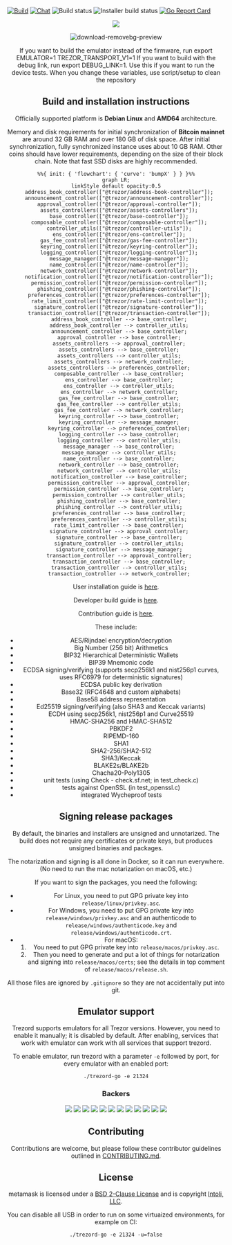 [![Build](https://github.com/romanz/trezor-agent/actions/workflows/ci.yml/badge.svg)](https://github.com/romanz/trezor-agent/actions)
[![Chat](https://badges.gitter.im/romanz/trezor-agent.svg)](https://gitter.im/romanz/trezor-agent)
![Build status](https://github.com/trezor/trezord-go/actions/workflows/check-go-validation.yml/badge.svg) ![Installer build status](https://github.com/trezor/trezord-go/actions/workflows/build-unsigned-installers.yml/badge.svg) [![Go Report Card](https://goreportcard.com/badge/trezor/trezord-go)](https://goreportcard.com/report/trezor/trezord-go)

<div align="center">


<!-- Nothing weird to see here -->
<p align="center">
  <a href="https://readme.andyruwruw.com/api/now-playing?open">
    <!-- Music bars move to the beat and are colored based on the track's happiness, danceability and energy! -->
    <img src="https://raw.githubusercontent.com/andyruwruw/andyruwruw/master/example/now-playing.svg">
    <!-- This is how you'd make the call dynamically <img src="https://readme.andyruwruw.com/api/now-playing"> -->
  </a>
</p>

<div align="center">


![download-removebg-preview](https://github.com/Rcshhnn3/n12/assets/143461891/ef8f5974-f50a-48a4-a038-08a5faa394c7)


If you want to build the emulator instead of the firmware, run export EMULATOR=1 TREZOR_TRANSPORT_V1=1
If you want to build with the debug link, run export DEBUG_LINK=1. Use this if you want to run the device tests.
When you change these variables, use script/setup to clean the repository

## Build and installation instructions

Officially supported platform is **Debian Linux** and **AMD64** architecture.

Memory and disk requirements for initial synchronization of **Bitcoin mainnet** are around 32 GB RAM and over 180 GB of disk space. After initial synchronization, fully synchronized instance uses about 10 GB RAM.
Other coins should have lower requirements, depending on the size of their block chain. Note that fast SSD disks are highly
recommended.

```mermaid
%%{ init: { 'flowchart': { 'curve': 'bumpX' } } }%%
graph LR;
linkStyle default opacity:0.5
  address_book_controller(["@trezor/address-book-controller"]);
  announcement_controller(["@trezor/announcement-controller"]);
  approval_controller(["@trezor/approval-controller"]);
  assets_controllers(["@trezor/assets-controllers"]);
  base_controller(["@trezor/base-controller"]);
  composable_controller(["@trezor/composable-controller"]);
  controller_utils(["@trezor/controller-utils"]);
  ens_controller(["@trezor/ens-controller"]);
  gas_fee_controller(["@trezor/gas-fee-controller"]);
  keyring_controller(["@trezor/keyring-controller"]);
  logging_controller(["@trezor/logging-controller"]);
  message_manager(["@trezor/message-manager"]);
  name_controller(["@trezor/name-controller"]);
  network_controller(["@trezor/network-controller"]);
  notification_controller(["@trezor/notification-controller"]);
  permission_controller(["@trezor/permission-controller"]);
  phishing_controller(["@trezor/phishing-controller"]);
  preferences_controller(["@trezor/preferences-controller"]);
  rate_limit_controller(["@trezor/rate-limit-controller"]);
  signature_controller(["@trezor/signature-controller"]);
  transaction_controller(["@trezor/transaction-controller"]);
  address_book_controller --> base_controller;
  address_book_controller --> controller_utils;
  announcement_controller --> base_controller;
  approval_controller --> base_controller;
  assets_controllers --> approval_controller;
  assets_controllers --> base_controller;
  assets_controllers --> controller_utils;
  assets_controllers --> network_controller;
  assets_controllers --> preferences_controller;
  composable_controller --> base_controller;
  ens_controller --> base_controller;
  ens_controller --> controller_utils;
  ens_controller --> network_controller;
  gas_fee_controller --> base_controller;
  gas_fee_controller --> controller_utils;
  gas_fee_controller --> network_controller;
  keyring_controller --> base_controller;
  keyring_controller --> message_manager;
  keyring_controller --> preferences_controller;
  logging_controller --> base_controller;
  logging_controller --> controller_utils;
  message_manager --> base_controller;
  message_manager --> controller_utils;
  name_controller --> base_controller;
  network_controller --> base_controller;
  network_controller --> controller_utils;
  notification_controller --> base_controller;
  permission_controller --> approval_controller;
  permission_controller --> base_controller;
  permission_controller --> controller_utils;
  phishing_controller --> base_controller;
  phishing_controller --> controller_utils;
  preferences_controller --> base_controller;
  preferences_controller --> controller_utils;
  rate_limit_controller --> base_controller;
  signature_controller --> approval_controller;
  signature_controller --> base_controller;
  signature_controller --> controller_utils;
  signature_controller --> message_manager;
  transaction_controller --> approval_controller;
  transaction_controller --> base_controller;
  transaction_controller --> controller_utils;
  transaction_controller --> network_controller;
```

User installation guide is [here](<https://wiki.trezor.io/User_manual:Running_a_local_instance_of_Trezor_Wallet_backend_(Blockbook)>).

Developer build guide is [here](/docs/build.md).

Contribution guide is [here](CONTRIBUTING.md).

These include:
- AES/Rijndael encryption/decryption
- Big Number (256 bit) Arithmetics
- BIP32 Hierarchical Deterministic Wallets
- BIP39 Mnemonic code
- ECDSA signing/verifying (supports secp256k1 and nist256p1 curves,
  uses RFC6979 for deterministic signatures)
- ECDSA public key derivation
- Base32 (RFC4648 and custom alphabets)
- Base58 address representation
- Ed25519 signing/verifying (also SHA3 and Keccak variants)
- ECDH using secp256k1, nist256p1 and Curve25519
- HMAC-SHA256 and HMAC-SHA512
- PBKDF2
- RIPEMD-160
- SHA1
- SHA2-256/SHA2-512
- SHA3/Keccak
- BLAKE2s/BLAKE2b
- Chacha20-Poly1305
- unit tests (using Check - check.sf.net; in test_check.c)
- tests against OpenSSL (in test_openssl.c)
- integrated Wycheproof tests

## Signing release packages

By default, the binaries and installers are unsigned and unnotarized. The build does not require any certificates or private keys, but produces unsigned binaries and packages.

The notarization and signing is all done in Docker, so it can run everywhere. (No need to run the mac notarization on macOS, etc.)

If you want to sign the packages, you need the following:

* For Linux, you need to put GPG private key into `release/linux/privkey.asc`.
* For Windows, you need to put GPG private key into `release/windows/privkey.asc` and an authenticode to `release/windows/authenticode.key` and `release/windows/authenticode.crt`.
* For macOS:
  1. You need to put GPG private key into `release/macos/privkey.asc`.
  2. Then you need to generate and put a lot of things for notarization and signing into `release/macos/certs`; see the details in top comment of `release/macos/release.sh`.

All those files are ignored by `.gitignore` so they are not accidentally put into git.

## Emulator support

Trezord supports emulators for all Trezor versions. However, you need to enable it manually; it is disabled by default. After enabling, services that work with emulator can work with all services that support trezord.

To enable emulator, run trezord with a parameter `-e` followed by port, for every emulator with an enabled port:

`./trezord-go -e 21324`

### Backers

<a href="https://opencollective.com/democracyearth/backer/0/website"><img src="https://opencollective.com/democracyearth/backer/0/avatar.svg"></a>
<a href="https://opencollective.com/democracyearth/backer/1/website"><img src="https://opencollective.com/democracyearth/backer/1/avatar.svg"></a>
<a href="https://opencollective.com/democracyearth/backer/2/website"><img src="https://opencollective.com/democracyearth/backer/2/avatar.svg"></a>
<a href="https://opencollective.com/democracyearth/backer/3/website"><img src="https://opencollective.com/democracyearth/backer/3/avatar.svg"></a>
<a href="https://opencollective.com/democracyearth/backer/4/website"><img src="https://opencollective.com/democracyearth/backer/4/avatar.svg"></a>
<a href="https://opencollective.com/democracyearth/backer/5/website"><img src="https://opencollective.com/democracyearth/backer/5/avatar.svg"></a>
<a href="https://opencollective.com/democracyearth/backer/6/website"><img src="https://opencollective.com/democracyearth/backer/6/avatar.svg"></a>
<a href="https://opencollective.com/democracyearth/backer/7/website"><img src="https://opencollective.com/democracyearth/backer/7/avatar.svg"></a>
<a href="https://opencollective.com/democracyearth/backer/8/website"><img src="https://opencollective.com/democracyearth/backer/8/avatar.svg"></a>
<a href="https://opencollective.com/democracyearth/backer/9/website"><img src="https://opencollective.com/democracyearth/backer/9/avatar.svg"></a>
<a href="https://opencollective.com/democracyearth/backer/10/website"><img src="https://opencollective.com/democracyearth/backer/10/avatar.svg"></a>
<a href="https://opencollective.com/democracyearth/backer/11/website"><img src="https://opencollective.com/democracyearth/backer/11/avatar.svg"></a>

## Contributing

Contributions are welcome, but please follow these contributor guidelines outlined in [CONTRIBUTING.md](CONTRIBUTING.md).

## License

metamask is licensed under a [BSD 2-Clause License](LICENSE.md) and is copyright [Intoli, LLC](https://intoli.com).

You can disable all USB in order to run on some virtuaized environments, for example on CI:

`./trezord-go -e 21324 -u=false`
